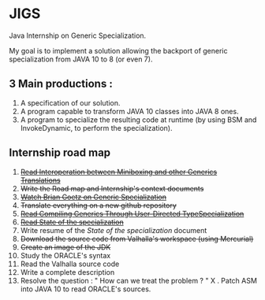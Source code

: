 # JIGS
Java Internship on Generic Specialization.

My goal is to implement a solution allowing the backport of generic specialization from JAVA 10 to 8 (or even 7).

## 3 Main productions :
1. A specification of our solution.
2. A program capable to transform JAVA 10 classes into JAVA 8 ones.
3. A program to specialize the resulting code at runtime (by using BSM and InvokeDynamic, to perform the specialization).

## Internship road map
1. ~~[Read Interoperation between Miniboxing and other Generics Translations](http://infoscience.epfl.ch/record/210236/files/Thesis%20Report%20%28Milos%20Stojanovic%29_1.pdf)~~
2. ~~Write the Road map and Internship's context documents~~
3. ~~[Watch Brian Goetz on Generic Specialization](https://www.youtube.com/watch?v=TkpcuL1t1lY)~~
4. ~~Translate everything on a new github repository~~
5. ~~[Read Compiling Generics Through User-Directed TypeSpecialization](http://infoscience.epfl.ch/record/150134/files/p42-dragos.pdf)~~
 5. ~~[Read State of the specialization](http://cr.openjdk.java.net/~briangoetz/valhalla/specialization.html)~~
 5. Write resume of the *State of the specialization* document
6. ~~Download the source code from Valhalla's workspace (using Mercurial)~~
7. ~~Create an image of the JDK~~
8. Study the ORACLE's syntax
 8. Read the Valhalla source code
 9. Write a complete description
9. Resolve the question : " How can we treat the problem ? "
X . Patch ASM into JAVA 10 to read ORACLE's sources.
